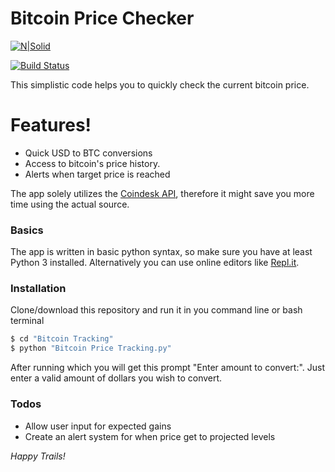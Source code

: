 # Bitcoin Price Checker 
[![N|Solid](https://cldup.com/dTxpPi9lDf.thumb.png)](https://nodesource.com/products/nsolid)

[![Build Status](https://travis-ci.org/joemccann/dillinger.svg?branch=master)](https://travis-ci.org/joemccann/dillinger)

This simplistic code helps you to quickly check the current bitcoin price.

# Features!
  - Quick USD to BTC conversions
  - Access to bitcoin's price history.
  - Alerts when target price is reached 

The app solely utilizes the [Coindesk API](https://www.coindesk.com/api), therefore it might save you more time using the actual source.

### Basics
The app is written in basic python syntax, so make sure you have at least Python 3 installed. Alternatively you can use online editors like [Repl.it](https://repl.it/).

### Installation

Clone/download this repository and run it in you command line or bash terminal

```cmd
$ cd "Bitcoin Tracking"
$ python "Bitcoin Price Tracking.py"
```
After running which you will get this prompt "Enter amount to convert:". Just enter a valid amount of dollars you wish to convert.



### Todos

 - Allow user input for expected gains
 - Create an alert system for when price get to projected levels
 

*Happy Trails!*
